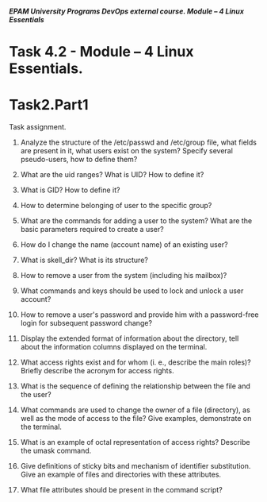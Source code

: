 ##### EPAM University Programs DevOps external course. Module – 4 Linux Essentials

# Task 4.2 - Module – 4 Linux Essentials.

# Task2.Part1 

Task assignment.

1) Analyze the structure of the /etc/passwd and /etc/group file, what fields are present in it, what users exist on the system? Specify several pseudo-users, how to define them?

2) What are the uid ranges? What is UID? How to define it?

3) What is GID? How to define it?

4) How to determine belonging of user to the specific group?

5) What are the commands for adding a user to the system? What are the basic parameters required to create a user?

6) How do I change the name (account name) of an existing user?

7) What is skell_dir? What is its structure?

8) How to remove a user from the system (including his mailbox)?

9) What commands and keys should be used to lock and unlock a user account?

10) How to remove a user's password and provide him with a password-free login for subsequent password change?

11) Display the extended format of information about the directory, tell about the information columns displayed on the terminal.

12) What access rights exist and for whom (i. e., describe the main roles)? Briefly describe the acronym for access rights.

13) What is the sequence of defining the relationship between the file and the user?

14) What commands are used to change the owner of a file (directory), as well as the mode of access to the file? Give examples, demonstrate on the terminal.

15) What is an example of octal representation of access rights? Describe the umask command.

16) Give definitions of sticky bits and mechanism of identifier substitution. Give an example of files and directories with these attributes.

17) What file attributes should be present in the command script?